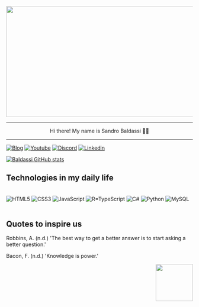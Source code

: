 <div align="center">
  <img src="https://media.giphy.com/media/dWesBcTLavkZuG35MI/giphy.gif" width="600" height="300"/>
</div><hr>
<p align="center"> Hi there! My name is Sandro Baldassi 👋🏼</p><hr>

  [![Blog](https://img.shields.io/badge/Blog-000?style=for-the-badge&logo=Blog&logoColor=yellow)](...)
  [![Youtube](https://img.shields.io/badge/YouTube-FF0000?style=for-the-badge&logo=youtube&logoColor=white)](...)
  [![Discord](https://img.shields.io/badge/Discord-7289DA?style=for-the-badge&logo=discord&logoColor=white)](...)
  [![Linkedin](https://img.shields.io/badge/LinkedIn-0077B5?style=for-the-badge&logo=linkedin&logoColor=white)](...)

  [![Baldassi GitHub stats](https://github-readme-stats.vercel.app/api?username=baldassi&show_icons=true&theme=dracula)](...)

  ## Technologies in my daily life

<div style="display: inline_block"><br>
  <img align="center" alt="HTML5" src="https://img.shields.io/badge/HTML5-E34F26?style=for-the-badge&logo=html5&logoColor=white"/>
    <img align="center" alt="CSS3" src="https://img.shields.io/badge/CSS3-1572B6?style=for-the-badge&logo=css3&logoColor=white"/>
    <img align="center" alt="JavaScript" src="https://img.shields.io/badge/JavaScript-323330?style=for-the-badge&logo=javascript&logoColor=F7DF1E"/>
      <img align="center" alt="R=TypeScript" src="https://img.shields.io/badge/TypeScript-007ACC?style=for-the-badge&logo=typescript&logoColor=white"/>
    <img align="center" alt="C#" src="https://img.shields.io/badge/C%23-239120?style=for-the-badge&logo=c-sharp&logoColor=white"/>
    <img align="center" alt="Python" src="https://img.shields.io/badge/Python-14354C?style=for-the-badge&logo=python&logoColor=white"/>
   <img align="center" alt="MySQL" src="https://img.shields.io/badge/MySQL-00000F?style=for-the-badge&logo=mysql&logoColor=white"/>
</div><br>

## Quotes to inspire us

Robbins, A. (n.d.) 'The best way to get a better answer is to start asking a better question.'

Bacon, F. (n.d.) 'Knowledge is power.'



<div id="footer" align="right">
  <img src="https://media.giphy.com/media/M9gbBd9nbDrOTu1Mqx/giphy.gif" width="100"/>
</div>
